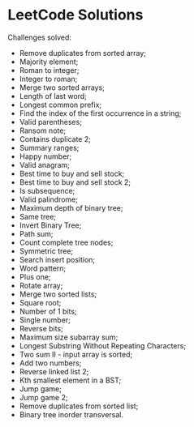 # LeetCode Solutions

Challenges solved:
- Remove duplicates from sorted array;
- Majority element;
- Roman to integer;
- Integer to roman;
- Merge two sorted arrays;
- Length of last word;
- Longest common prefix;
- Find the index of the first occurrence in a string;
- Valid parentheses;
- Ransom note;
- Contains duplicate 2;
- Summary ranges;
- Happy number;
- Valid anagram;
- Best time to buy and sell stock; 
- Best time to buy and sell stock 2;
- Is subsequence;
- Valid palindrome;
- Maximum depth of binary tree;
- Same tree;
- Invert Binary Tree;
- Path sum;
- Count complete tree nodes;
- Symmetric tree;
- Search insert position;
- Word pattern;
- Plus one;
- Rotate array;
- Merge two sorted lists;
- Square root;
- Number of 1 bits;
- Single number;
- Reverse bits;
- Maximum size subarray sum;
- Longest Substring Without Repeating Characters;
- Two sum II - input array is sorted;
- Add two numbers;
- Reverse linked list 2;
- Kth smallest element in a BST;
- Jump game;
- Jump game 2;
- Remove duplicates from sorted list;
- Binary tree inorder transversal.